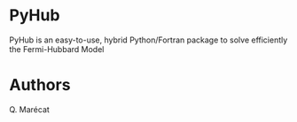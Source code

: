 # PyHub
PyHub is an easy-to-use, hybrid Python/Fortran package to solve efficiently the Fermi-Hubbard Model
# Authors
Q. Marécat
